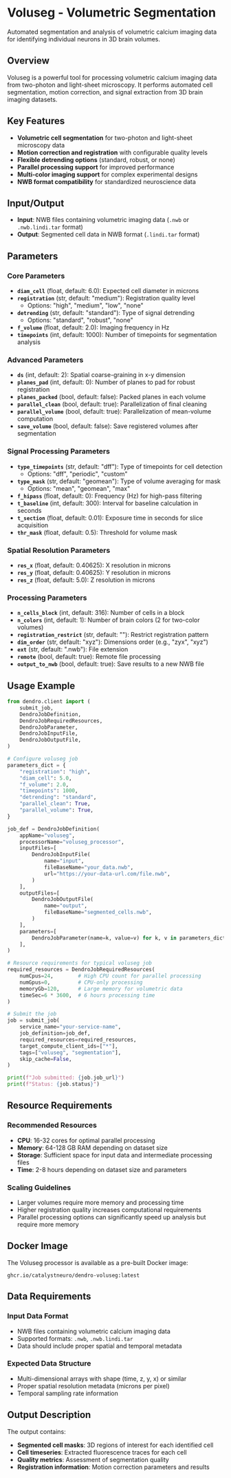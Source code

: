 # Voluseg - Volumetric Segmentation

Automated segmentation and analysis of volumetric calcium imaging data for identifying individual neurons in 3D brain volumes.

## Overview

Voluseg is a powerful tool for processing volumetric calcium imaging data from two-photon and light-sheet microscopy. It performs automated cell segmentation, motion correction, and signal extraction from 3D brain imaging datasets.

## Key Features

- **Volumetric cell segmentation** for two-photon and light-sheet microscopy data
- **Motion correction and registration** with configurable quality levels
- **Flexible detrending options** (standard, robust, or none)
- **Parallel processing support** for improved performance
- **Multi-color imaging support** for complex experimental designs
- **NWB format compatibility** for standardized neuroscience data

## Input/Output

- **Input**: NWB files containing volumetric imaging data (`.nwb` or `.nwb.lindi.tar` format)
- **Output**: Segmented cell data in NWB format (`.lindi.tar` format)

## Parameters

### Core Parameters

- **`diam_cell`** (float, default: 6.0): Expected cell diameter in microns
- **`registration`** (str, default: "medium"): Registration quality level
  - Options: "high", "medium", "low", "none"
- **`detrending`** (str, default: "standard"): Type of signal detrending
  - Options: "standard", "robust", "none"
- **`f_volume`** (float, default: 2.0): Imaging frequency in Hz
- **`timepoints`** (int, default: 1000): Number of timepoints for segmentation analysis

### Advanced Parameters

- **`ds`** (int, default: 2): Spatial coarse-graining in x-y dimension
- **`planes_pad`** (int, default: 0): Number of planes to pad for robust registration
- **`planes_packed`** (bool, default: false): Packed planes in each volume
- **`parallel_clean`** (bool, default: true): Parallelization of final cleaning
- **`parallel_volume`** (bool, default: true): Parallelization of mean-volume computation
- **`save_volume`** (bool, default: false): Save registered volumes after segmentation

### Signal Processing Parameters

- **`type_timepoints`** (str, default: "dff"): Type of timepoints for cell detection
  - Options: "dff", "periodic", "custom"
- **`type_mask`** (str, default: "geomean"): Type of volume averaging for mask
  - Options: "mean", "geomean", "max"
- **`f_hipass`** (float, default: 0): Frequency (Hz) for high-pass filtering
- **`t_baseline`** (int, default: 300): Interval for baseline calculation in seconds
- **`t_section`** (float, default: 0.01): Exposure time in seconds for slice acquisition
- **`thr_mask`** (float, default: 0.5): Threshold for volume mask

### Spatial Resolution Parameters

- **`res_x`** (float, default: 0.40625): X resolution in microns
- **`res_y`** (float, default: 0.40625): Y resolution in microns
- **`res_z`** (float, default: 5.0): Z resolution in microns

### Processing Parameters

- **`n_cells_block`** (int, default: 316): Number of cells in a block
- **`n_colors`** (int, default: 1): Number of brain colors (2 for two-color volumes)
- **`registration_restrict`** (str, default: ""): Restrict registration pattern
- **`dim_order`** (str, default: "xyz"): Dimensions order (e.g., "zyx", "xyz")
- **`ext`** (str, default: ".nwb"): File extension
- **`remote`** (bool, default: true): Remote file processing
- **`output_to_nwb`** (bool, default: true): Save results to a new NWB file

## Usage Example

```python
from dendro.client import (
    submit_job,
    DendroJobDefinition,
    DendroJobRequiredResources,
    DendroJobParameter,
    DendroJobInputFile,
    DendroJobOutputFile,
)

# Configure voluseg job
parameters_dict = {
    "registration": "high",
    "diam_cell": 5.0,
    "f_volume": 2.0,
    "timepoints": 1000,
    "detrending": "standard",
    "parallel_clean": True,
    "parallel_volume": True,
}

job_def = DendroJobDefinition(
    appName="voluseg",
    processorName="voluseg_processor",
    inputFiles=[
        DendroJobInputFile(
            name="input",
            fileBaseName="your_data.nwb",
            url="https://your-data-url.com/file.nwb",
        )
    ],
    outputFiles=[
        DendroJobOutputFile(
            name="output",
            fileBaseName="segmented_cells.nwb",
        )
    ],
    parameters=[
        DendroJobParameter(name=k, value=v) for k, v in parameters_dict.items()
    ],
)

# Resource requirements for typical voluseg job
required_resources = DendroJobRequiredResources(
    numCpus=24,        # High CPU count for parallel processing
    numGpus=0,         # CPU-only processing
    memoryGb=120,      # Large memory for volumetric data
    timeSec=6 * 3600,  # 6 hours processing time
)

# Submit the job
job = submit_job(
    service_name="your-service-name",
    job_definition=job_def,
    required_resources=required_resources,
    target_compute_client_ids=["*"],
    tags=["voluseg", "segmentation"],
    skip_cache=False,
)

print(f"Job submitted: {job.job_url}")
print(f"Status: {job.status}")
```

## Resource Requirements

### Recommended Resources
- **CPU**: 16-32 cores for optimal parallel processing
- **Memory**: 64-128 GB RAM depending on dataset size
- **Storage**: Sufficient space for input data and intermediate processing files
- **Time**: 2-8 hours depending on dataset size and parameters

### Scaling Guidelines
- Larger volumes require more memory and processing time
- Higher registration quality increases computational requirements
- Parallel processing options can significantly speed up analysis but require more memory

## Docker Image

The Voluseg processor is available as a pre-built Docker image:
```
ghcr.io/catalystneuro/dendro-voluseg:latest
```

## Data Requirements

### Input Data Format
- NWB files containing volumetric calcium imaging data
- Supported formats: `.nwb`, `.nwb.lindi.tar`
- Data should include proper spatial and temporal metadata

### Expected Data Structure
- Multi-dimensional arrays with shape (time, z, y, x) or similar
- Proper spatial resolution metadata (microns per pixel)
- Temporal sampling rate information

## Output Description

The output contains:
- **Segmented cell masks**: 3D regions of interest for each identified cell
- **Cell timeseries**: Extracted fluorescence traces for each cell
- **Quality metrics**: Assessment of segmentation quality
- **Registration information**: Motion correction parameters and results


